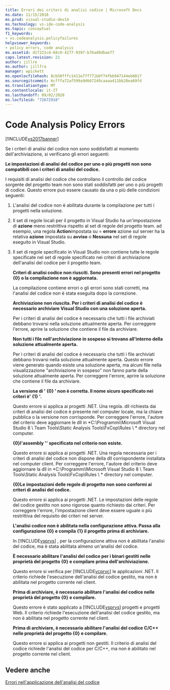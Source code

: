 ```yaml
---
title: Errori dei criteri di analisi codice | Microsoft Docs
ms.date: 11/15/2016
ms.prod: visual-studio-dev14
ms.technology: vs-ide-code-analysis
ms.topic: conceptual
f1_keywords:
- vs.codeanalysis.policyfailures
helpviewer_keywords:
- policy errors, code analysis
ms.assetid: d1f221cd-68c0-4277-9397-b76ad0dbae77
caps.latest.revision: 21
author: jillre
ms.author: jillfra
manager: wpickett
ms.openlocfilehash: 8cb50fffc1411e77f771b0f74fbb947144eb6017
ms.sourcegitcommit: 6cfffa72af599a9d667249caaaa411bb28ea69fd
ms.translationtype: MT
ms.contentlocale: it-IT
ms.lasthandoff: 09/02/2020
ms.locfileid: "72672918"
---
```

# <a name="code-analysis-policy-errors"></a>Code Analysis Policy Errors
[!INCLUDE[vs2017banner](../includes/vs2017banner.md)]

Se i criteri di analisi del codice non sono soddisfatti al momento dell'archiviazione, si verificano gli errori seguenti:

 **Le impostazioni di analisi del codice per uno o più progetti non sono compatibili con i criteri di analisi del codice.**

 I requisiti di analisi del codice che controllano il controllo del codice sorgente del progetto team non sono stati soddisfatti per uno o più progetti di codice. Questo errore può essere causato da una o più delle condizioni seguenti:

1. L'analisi del codice non è abilitata durante la compilazione per tutti i progetti nella soluzione.

2. Il set di regole locali per il progetto in Visual Studio ha un'impostazione di **azione** meno restrittiva rispetto al set di regole del progetto team. ad esempio, una regola **Action**impostata su = **errore** azione sul server ha la relativa **azione** impostata su **avviso** o **Nessuna** nel set di regole eseguito in Visual Studio.

3. Il set di regole specificato in Visual Studio non contiene tutte le regole specificate nel set di regole specificato nei criteri di archiviazione dell'analisi del codice per il progetto team.

   **Criteri di analisi codice non riusciti. Sono presenti errori nel progetto {0} o la compilazione non è aggiornata.**

   La compilazione contiene errori o gli errori sono stati corretti, ma l'analisi del codice non è stata eseguita dopo la correzione.

   **Archiviazione non riuscita. Per i criteri di analisi del codice è necessario archiviare Visual Studio con una soluzione aperta.**

   Per i criteri di analisi del codice è necessario che tutti i file archiviati debbano trovarsi nella soluzione attualmente aperta. Per correggere l'errore, aprire la soluzione che contiene il file da archiviare.

   **Non tutti i file nell'archiviazione in sospeso si trovano all'interno della soluzione attualmente aperta.**

   Per i criteri di analisi del codice è necessario che tutti i file archiviati debbano trovarsi nella soluzione attualmente aperta. Questo errore viene generato quando esiste una soluzione aperta, ma alcuni file nella visualizzazione "archiviazione in sospeso" non fanno parte della soluzione attualmente aperta. Per correggere l'errore, aprire la soluzione che contiene il file da archiviare.

   **La versione di ' {0} ' non è corretta. Il nome sicuro specificato nei criteri è' {1} '.**

   Questo errore si applica ai progetti .NET. Una regola. dll richiesta dai criteri di analisi del codice è presente nel computer locale, ma la chiave pubblica o la versione non corrisponde. Per correggere l'errore, l'autore del criterio deve aggiornare le dll in *C:\Programmi\Microsoft Visual Studio 8 \ Team Tools\Static Analysis Tools\FxCop\Rules \\ * directory nel computer.

   **{0}l'assembly '' specificato nel criterio non esiste.**

   Questo errore si applica ai progetti .NET. Una regola necessaria per i criteri di analisi del codice non dispone della dll corrispondente installata nel computer client. Per correggere l'errore, l'autore del criterio deve aggiornare la dll in *C:\Programmi\Microsoft Visual Studio 8 \ Team Tools\Static Analysis Tools\FxCop\Rules \\ * directory nel computer.

   **{0}Le impostazioni delle regole di progetto non sono conformi ai criteri di analisi del codice.**

   Questo errore si applica ai progetti .NET. Le impostazioni delle regole del codice gestito non sono rigorose quanto richiesto dai criteri. Per correggere l'errore, l'impostazione client deve essere uguale o più restrittiva del requisito dei criteri nel server.

   **L'analisi codice non è abilitata nella configurazione attiva. Passa alla configurazione {0} e compila {1} il progetto prima di archiviare.**

   In [!INCLUDE[vsprvs](../includes/vsprvs-md.md)] , per la configurazione attiva non è abilitata l'analisi del codice, ma è stata abilitata almeno un'analisi del codice.

   **È necessario abilitare l'analisi del codice per i binari gestiti nelle proprietà del progetto {0} e compilare prima dell'archiviazione.**

   Questo errore si verifica per [!INCLUDE[vcprvc](../includes/vcprvc-md.md)] le applicazioni .NET. Il criterio richiede l'esecuzione dell'analisi del codice gestito, ma non è abilitata nel progetto corrente nel client.

   **Prima di archiviare, è necessario abilitare l'analisi del codice nelle proprietà del progetto {0} e compilare.**

   Questo errore è stato applicato a [!INCLUDE[vsprvs](../includes/vsprvs-md.md)] progetti e progetti Web. Il criterio richiede l'esecuzione dell'analisi del codice gestito, ma non è abilitata nel progetto corrente nel client.

   **Prima di archiviare, è necessario abilitare l'analisi del codice C/C++ nelle proprietà del progetto {0} e compilare.**

   Questo errore si applica ai progetti non gestiti. Il criterio di analisi del codice richiede l'analisi del codice per C/C++, ma non è abilitato nel progetto corrente nel client.

## <a name="see-also"></a>Vedere anche
 [Errori nell'applicazione dell'analisi del codice](../code-quality/code-analysis-application-errors.md)
